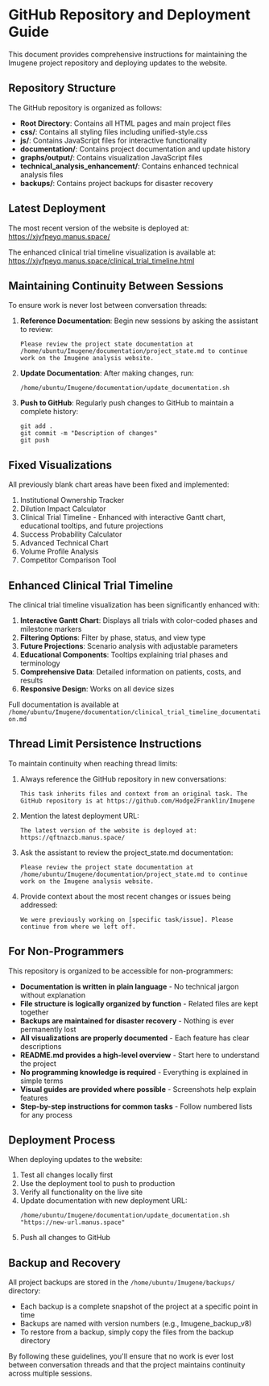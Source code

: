 # GitHub Repository and Deployment Guide

This document provides comprehensive instructions for maintaining the Imugene project repository and deploying updates to the website.

## Repository Structure

The GitHub repository is organized as follows:

- **Root Directory**: Contains all HTML pages and main project files
- **css/**: Contains all styling files including unified-style.css
- **js/**: Contains JavaScript files for interactive functionality
- **documentation/**: Contains project documentation and update history
- **graphs/output/**: Contains visualization JavaScript files
- **technical_analysis_enhancement/**: Contains enhanced technical analysis files
- **backups/**: Contains project backups for disaster recovery

## Latest Deployment

The most recent version of the website is deployed at:
https://xjvfpeyq.manus.space/

The enhanced clinical trial timeline visualization is available at:
https://xjvfpeyq.manus.space/clinical_trial_timeline.html

## Maintaining Continuity Between Sessions

To ensure work is never lost between conversation threads:

1. **Reference Documentation**: Begin new sessions by asking the assistant to review:
   ```
   Please review the project state documentation at /home/ubuntu/Imugene/documentation/project_state.md to continue work on the Imugene analysis website.
   ```

2. **Update Documentation**: After making changes, run:
   ```
   /home/ubuntu/Imugene/documentation/update_documentation.sh
   ```

3. **Push to GitHub**: Regularly push changes to GitHub to maintain a complete history:
   ```
   git add .
   git commit -m "Description of changes"
   git push
   ```

## Fixed Visualizations

All previously blank chart areas have been fixed and implemented:

1. Institutional Ownership Tracker
2. Dilution Impact Calculator
3. Clinical Trial Timeline - Enhanced with interactive Gantt chart, educational tooltips, and future projections
4. Success Probability Calculator
5. Advanced Technical Chart
6. Volume Profile Analysis
7. Competitor Comparison Tool

## Enhanced Clinical Trial Timeline

The clinical trial timeline visualization has been significantly enhanced with:

1. **Interactive Gantt Chart**: Displays all trials with color-coded phases and milestone markers
2. **Filtering Options**: Filter by phase, status, and view type
3. **Future Projections**: Scenario analysis with adjustable parameters
4. **Educational Components**: Tooltips explaining trial phases and terminology
5. **Comprehensive Data**: Detailed information on patients, costs, and results
6. **Responsive Design**: Works on all device sizes

Full documentation is available at `/home/ubuntu/Imugene/documentation/clinical_trial_timeline_documentation.md`

## Thread Limit Persistence Instructions

To maintain continuity when reaching thread limits:

1. Always reference the GitHub repository in new conversations:
   ```
   This task inherits files and context from an original task. The GitHub repository is at https://github.com/Hodge2Franklin/Imugene
   ```

2. Mention the latest deployment URL:
   ```
   The latest version of the website is deployed at: https://qftnazcb.manus.space/
   ```

3. Ask the assistant to review the project_state.md documentation:
   ```
   Please review the project state documentation at /home/ubuntu/Imugene/documentation/project_state.md to continue work on the Imugene analysis website.
   ```

4. Provide context about the most recent changes or issues being addressed:
   ```
   We were previously working on [specific task/issue]. Please continue from where we left off.
   ```

## For Non-Programmers

This repository is organized to be accessible for non-programmers:

- **Documentation is written in plain language** - No technical jargon without explanation
- **File structure is logically organized by function** - Related files are kept together
- **Backups are maintained for disaster recovery** - Nothing is ever permanently lost
- **All visualizations are properly documented** - Each feature has clear descriptions
- **README.md provides a high-level overview** - Start here to understand the project
- **No programming knowledge is required** - Everything is explained in simple terms
- **Visual guides are provided where possible** - Screenshots help explain features
- **Step-by-step instructions for common tasks** - Follow numbered lists for any process

## Deployment Process

When deploying updates to the website:

1. Test all changes locally first
2. Use the deployment tool to push to production
3. Verify all functionality on the live site
4. Update documentation with new deployment URL:
   ```
   /home/ubuntu/Imugene/documentation/update_documentation.sh "https://new-url.manus.space"
   ```
5. Push all changes to GitHub

## Backup and Recovery

All project backups are stored in the `/home/ubuntu/Imugene/backups/` directory:

- Each backup is a complete snapshot of the project at a specific point in time
- Backups are named with version numbers (e.g., Imugene_backup_v8)
- To restore from a backup, simply copy the files from the backup directory

By following these guidelines, you'll ensure that no work is ever lost between conversation threads and that the project maintains continuity across multiple sessions.
